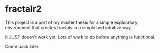 # fractalr2

This project is a port of my master thesis for a simple exploratory environment that creates fractals in a simple and intuitive way.

It JUST doesn't work yet. Lots of work to do before anything is functional.

Come back later. 
